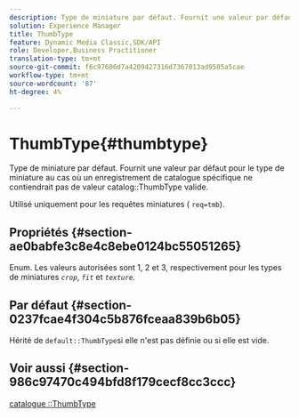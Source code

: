```yaml
---
description: Type de miniature par défaut. Fournit une valeur par défaut pour le type de miniature au cas où un enregistrement de catalogue spécifique ne contiendrait pas de valeur ThumbType de catalogue valide.
solution: Experience Manager
title: ThumbType
feature: Dynamic Media Classic,SDK/API
role: Developer,Business Practitioner
translation-type: tm+mt
source-git-commit: f6c97606d7a4209427316d7367013ad9585a5cae
workflow-type: tm+mt
source-wordcount: '87'
ht-degree: 4%

---
```



# ThumbType{#thumbtype}

Type de miniature par défaut. Fournit une valeur par défaut pour le type de miniature au cas où un enregistrement de catalogue spécifique ne contiendrait pas de valeur catalog::ThumbType valide.

Utilisé uniquement pour les requêtes miniatures ( `req=tmb`).

## Propriétés {#section-ae0babfe3c8e4c8ebe0124bc55051265}

Enum. Les valeurs autorisées sont 1, 2 et 3, respectivement pour les types de miniatures *`crop`*, *`fit`* et *`texture`*.

## Par défaut {#section-0237fcae4f304c5b876fceaa839b6b05}

Hérité de `default::ThumbType`si elle n&#39;est pas définie ou si elle est vide.

## Voir aussi {#section-986c97470c494bfd8f179cecf8cc3ccc}

[catalogue ::ThumbType](../../../../../is-api/image-catalog/image-serving-api-ref/c-image-catalog-reference/c-image-svg-data-reference/c-image-data-reference/r-thumbtype-cat.md#reference-41149ddffc8749cba2f8d9c8e2611e03)
